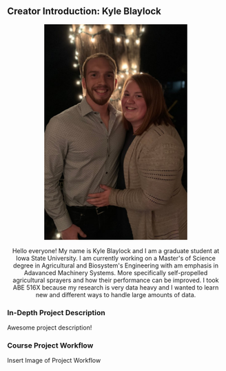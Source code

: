 ## Creator Introduction: Kyle Blaylock

<p align="center">
  <img height="500" src="https://github.com/blaylock08/Blaylock_516X_Project/blob/master/IMG_0303.jpg">
</p>

<div align="center">
  
Hello everyone! My name is Kyle Blaylock and I am a graduate student at Iowa State University. I am currently working on a Master's of Science degree in Agricultural and Biosystem's Engineering with am emphasis in Adavanced Machinery Systems. More specifically self-propelled agricultural sprayers and how their performance can be improved. I took ABE 516X because my research is very data heavy and I wanted to learn new and different ways to handle large amounts of data.

</div>

### In-Depth Project Description
  
Awesome project description!

### Course Project Workflow

<p align="center">

Insert Image of Project Workflow

</p>
